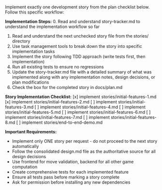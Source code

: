 Implement exactly one development story from the plan checklist below. Follow this specific workflow:

**Implementation Steps:**
0. Read and understand story-tracker.md to understand the implementation workflow so far
1. Read and understand the next unchecked story file from the stories/ directory
2. Use task management tools to break down the story into specific implementation tasks
3. Implement the story following TDD approach (write tests first, then implementation)
4. Run all existing tests to ensure no regressions
5. Update the story-tracker.md file with a detailed summary of what was implemented along with any implementation notes, design decisions, or plan modifications
6. Check the box for the completed story in docs/plan.md

**Story Implementation Checklist:**
[x] implement stories/initial-features-1.md
[x] implement stories/initial-features-2.md
[ ] implement stories/initial-features-3.md
[ ] implement stories/initial-features-4.md
[ ] implement stories/initial-features-5.md
[ ] implement stories/initial-features-6.md
[ ] implement stories/initial-features-7.md
[ ] implement stories/initial-features-8.md
[ ] implement stories/end-to-end-demo.md

**Important Requirements:**
- Implement only ONE story per request - do not proceed to the next story automatically
- Follow the consolidated design.md file as the authoritative source for all design decisions
- Use frontend for move validation, backend for all other game computation
- Create comprehensive tests for each implemented feature
- Ensure all tests pass before marking a story complete
- Ask for permission before installing any new dependencies

